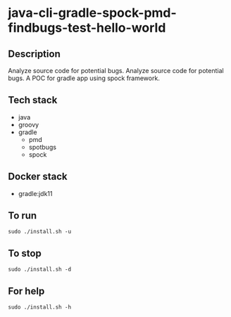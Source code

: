 # java-cli-gradle-spock-pmd-findbugs-test-hello-world

## Description
Analyze source code for potential bugs.
Analyze source code for potential bugs.
A POC for gradle app using spock framework.

## Tech stack
- java
- groovy
- gradle
	- pmd
	- spotbugs
  - spock

## Docker stack
- gradle:jdk11

## To run
`sudo ./install.sh -u`

## To stop
`sudo ./install.sh -d`

## For help
`sudo ./install.sh -h`
